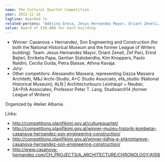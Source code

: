 ```yaml
---
name: The Cultural Quartet Competition
year: 2015-12-16
tagline: Awarded to
related-persons: "Adelina Greca, Jesus Hernandez Mayor, Driant Zeneli, Zef Paci, Erind Bejleri, Enriketa Papa, Gentian Stratoberdha, Kim Knoppers, Paolo Naldini, Cecilia Guida, Petra Blaisse, Athina Kavaja"
value: Award of €18,000 for each building
---
```

* Winner: Casanova + Hernandez,  Son Engineering and Construction (for both the National Historical Museum and the former League of Writers building). Team: Jesus Hernandez Mayor, Driant Zeneli, Zef Paci, Erind Bejleri, Enriketa Papa, Gentian Statoberdha, Kim Knoppers, Paolo Naldini, Cecilia Guida, Petra Blaisse, Athina Kavaja.
* Jury:
* Other competitors: Alessandro Massera, representing Gazza Massera Architetti, M&J Archi-Studio, A+C Studio Associato, efa_studio (National Historical Museum); ALN | Architecturbuuro Leinhäupl + Neuber, 2A+P/A Associates, Professor Peter T. Lang, Studioarch14 (former League of Writers)

Organized by Atelier Albania.


Links:
* <http://competitions.planifikimi.gov.al/culturequartet/>
* <http://competitions.planifikimi.gov.al/winner-muzeu-historik-kombetar-casanova-hernandez-son-engineering-construction/>
* <http://competitions.planifikimi.gov.al/winner-lidhja-e-shkrimtareve-casanova-hernandez-son-engineering-construction/>
* <http://www.casanova-hernandez.com/CH_PROJECTS/A_ARCHITECTURE/CHRONOLOGY/A108>
